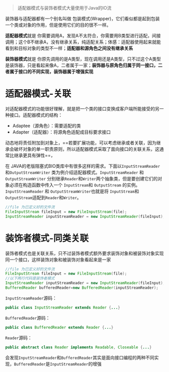 >适配器模式与装饰者模式大量使用于Java的IO流 

装饰器与适配器都有一个别名叫做 包装模式(Wrapper)，它们看似都是起到包装一个类或对象的作用，但是使用它们的目的很不一样。

**适配器模式**就是 你需要调用A，发现A不太符合，你需要用B类型进行适配，间接调用；这个B不继承A，没有继承关系，纯适配关系；体感：适配器使用起来就能看到和目标对象的类型不一样；**适配器和源角色之间没有继承关系**

**装饰器模式**就是 你原先调用的是A类型，现在调用还是A类型，只不过这个A类型是装饰器，只是看起来像A，二者属于一家；**装饰器与原角色归属于同一接口，二者属于接口的不同实现，装饰器属于增强实现**

# 适配器模式-关联

对适配器模式的功能很好理解，就是把一个类的接口变换成客户端所能接受的另一种接口。适配器模式的结构：
- Adaptee（源角色）：需要适配的类
- Adapter（适配器）：将源角色适配成目标要求接口

动态地将责任附加到对象上，==若要扩展功能，可以考虑继承或者关联，因为继承会破坏对象的单一职责原则，所以适配器模式采取了面向接口的关联关系，这通常比继承更具有弹性==，

在 JAVA的老版阻塞式BIO类库中有很多这样的需求。下面以`InputStreamReader`和`OutputStreamWriter` 类为例介绍适配器模式。`InputStreamReader` 和 `OutputStreamWriter` 分别继承`Reader`和`Writer`两个抽象类，但是要创建它们的对象必须在构造函数中传入一个 `InputStream`和 `OutputStream` 的实例。`InputStreamReader` 和 `OutputStreamWriter`也就是将 `InputStream`和 `OutputStream`适配到`Reader`和`Writer`。
```Java
//file 为已定义好的文件流 
FileInputStream fileInput = new FileInputStream(file); 
InputStreamReader inputStreamReader = new InputStreamReader(fileInput);
```



# 装饰者模式-同类关联

装饰者模式也是关联关系，只不过装饰者模式额外要求装饰对象和被装饰对象实现同一个接口，这样装饰对象和被装饰对象看起来是一家
```Java
//file 为已定义好的文件流 
FileInputStream fileInput = new FileInputStream(file); 
//以下两行代码是装饰者模式
InputStreamReader inputStreamReader = new InputStreamReader(fileInput);
BufferedReader bufferedReader=new BufferedReader(inputStreamReader);
```

`InputStreamReader`源码：

```Java
public class InputStreamReader extends Reader {...}
```

`BufferedReader`源码：

```Java
public class BufferedReader extends Reader {...}
```

`Reader`源码：

```Java
public abstract class Reader implements Readable, Closeable {...}
```

会发现`InputStreamReader`和`BufferedReader`其实是面向接口编程的两种不同实现，`BufferedReader`是`InputStreamReader`的增强